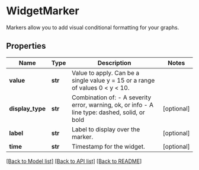 # WidgetMarker

Markers allow you to add visual conditional formatting for your graphs.
## Properties
Name | Type | Description | Notes
------------ | ------------- | ------------- | -------------
**value** | **str** | Value to apply. Can be a single value y &#x3D; 15 or a range of values 0 &lt; y &lt; 10. | 
**display_type** | **str** | Combination of:   - A severity error, warning, ok, or info   - A line type: dashed, solid, or bold  | [optional] 
**label** | **str** | Label to display over the marker. | [optional] 
**time** | **str** | Timestamp for the widget. | [optional] 

[[Back to Model list]](README.md#documentation-for-models) [[Back to API list]](README.md#documentation-for-api-endpoints) [[Back to README]](README.md)


